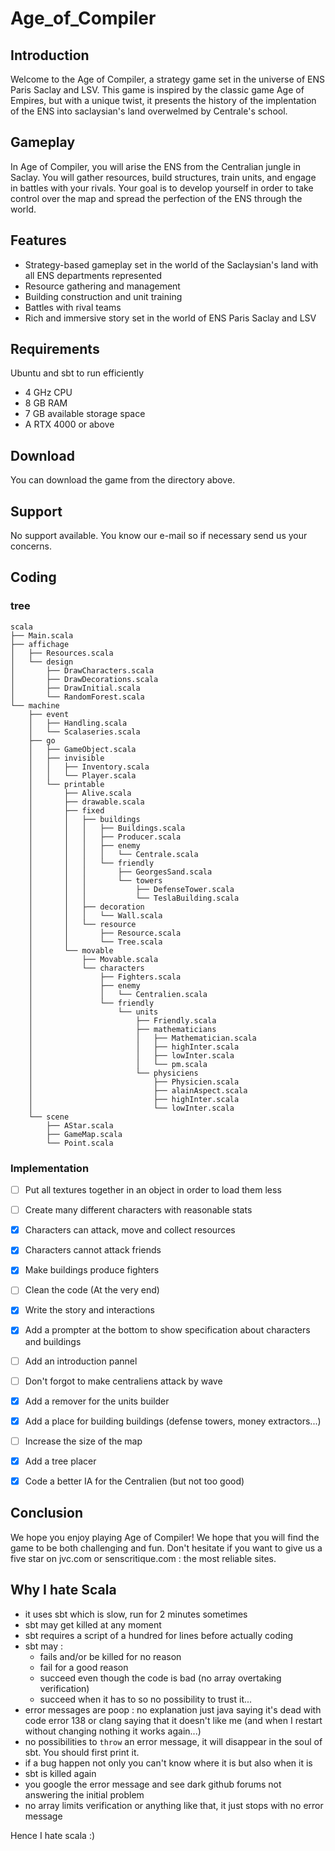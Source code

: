 # Age_of_Compiler
## Introduction
Welcome to the Age of Compiler, a strategy game set in the universe of ENS Paris Saclay and LSV. This game is inspired by the classic game Age of Empires, but with a unique twist, it presents the history of the implentation of the ENS into saclaysian's land overwelmed by Centrale's school.

## Gameplay
In Age of Compiler, you will arise the ENS from the Centralian jungle in Saclay. You will gather resources, build structures, train units, and engage in battles with your rivals. Your goal is to develop yourself in order to take control over the map and spread the perfection of the ENS through the world.

## Features
- Strategy-based gameplay set in the world of the Saclaysian's land with all ENS departments represented
- Resource gathering and management
- Building construction and unit training
- Battles with rival teams
- Rich and immersive story set in the world of ENS Paris Saclay and LSV

## Requirements
Ubuntu and sbt to run efficiently
- 4 GHz CPU
- 8 GB RAM
- 7 GB available storage space
- A RTX 4000 or above
## Download
You can download the game from the directory above.

## Support
No support available. You know our e-mail so if necessary send us your concerns.


## Coding
### tree
```
scala
├── Main.scala
├── affichage
│   ├── Resources.scala
│   └── design
│       ├── DrawCharacters.scala
│       ├── DrawDecorations.scala
│       ├── DrawInitial.scala
│       └── RandomForest.scala
└── machine
    ├── event
    │   ├── Handling.scala
    │   └── Scalaseries.scala
    ├── go
    │   ├── GameObject.scala
    │   ├── invisible
    │   │   ├── Inventory.scala
    │   │   └── Player.scala
    │   └── printable
    │       ├── Alive.scala
    │       ├── drawable.scala
    │       ├── fixed
    │       │   ├── buildings
    │       │   │   ├── Buildings.scala
    │       │   │   ├── Producer.scala
    │       │   │   ├── enemy
    │       │   │   │   └── Centrale.scala
    │       │   │   └── friendly
    │       │   │       ├── GeorgesSand.scala
    │       │   │       └── towers
    │       │   │           ├── DefenseTower.scala
    │       │   │           └── TeslaBuilding.scala
    │       │   ├── decoration
    │       │   │   └── Wall.scala
    │       │   └── resource
    │       │       ├── Resource.scala
    │       │       └── Tree.scala
    │       └── movable
    │           ├── Movable.scala
    │           └── characters
    │               ├── Fighters.scala
    │               ├── enemy
    │               │   └── Centralien.scala
    │               └── friendly
    │                   └── units
    │                       ├── Friendly.scala
    │                       ├── mathematicians
    │                       │   ├── Mathematician.scala
    │                       │   ├── highInter.scala
    │                       │   ├── lowInter.scala
    │                       │   └── pm.scala
    │                       └── physiciens
    │                           ├── Physicien.scala
    │                           ├── alainAspect.scala
    │                           ├── highInter.scala
    │                           └── lowInter.scala
    └── scene
        ├── AStar.scala
        ├── GameMap.scala
        └── Point.scala
```

### Implementation
- [ ] Put all textures together in an object in order to load them less
- [ ] Create many different characters with reasonable stats
- [x] Characters can attack, move and collect resources 
- [x] Characters cannot attack friends
- [x] Make buildings produce fighters
- [ ] Clean the code (At the very end)
- [x] Write the story and interactions
- [x] Add a prompter at the bottom to show specification about characters and buildings
- [ ] Add an introduction pannel
- [ ] Don't forgot to make centraliens attack by wave
- [x] Add a remover for the units builder
- [x] Add a place for building buildings (defense towers, money extractors...)
- [ ] Increase the size of the map
- [x] Add a tree placer
- [x] Code a better IA for the Centralien (but not too good)


## Conclusion
We hope you enjoy playing Age of Compiler! We hope that you will find the game to be both challenging and fun. Don't hesitate if you want to give us a five star on jvc.com or senscritique.com : the most reliable sites.





## Why I hate Scala
- it uses sbt which is slow, run for 2 minutes sometimes
- sbt may get killed at any moment
- sbt requires a script of a hundred for lines before actually coding
- sbt may :
    - fails and/or be killed for no reason
    - fail for a good reason
    - succeed even though the code is bad (no array overtaking verification)
    - succeed when it has to
  so no possibility to trust it...
- error messages are poop : no explanation just java saying it's dead with code error 138 or clang saying that it doesn't like me (and when I restart without changing nothing it works again...)
- no possibilities to `throw` an error message, it will disappear in the soul of sbt. You should first print it.
- if a bug happen not only you can't know where it is but also when it is
- sbt is killed again
- you google the error message and see dark github forums not answering the initial problem
- no array limits verification or anything like that, it just stops with no error message

Hence I hate scala :)




